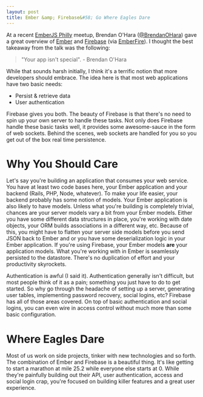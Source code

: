 ```yaml
---
layout: post
title: Ember &amp; Firebase&#58; Go Where Eagles Dare
---
```


At a recent [EmberJS Philly](http://www.meetup.com/EmberJS-Philly/) meetup, Brendan O'Hara ([&commat;BrendanOHara](https://twitter.com/BrendanOHara)) gave a great overview of [Ember](http://emberjs.com) and [Firebase](https://www.firebase.com/) (via [EmberFire](https://github.com/firebase/emberfire)). I thought the best takeaway from the talk was the following:

> "Your app isn't special". - Brendan O'Hara

While that sounds harsh initially, I think it's a terrific notion that more developers should embrace. The idea here is that most web applications have two basic needs:

* Persist &amp; retrieve data
* User authentication

Firebase gives you both. The beauty of Firebase is that there's no need to spin up your own server to handle these tasks. Not only does Firebase handle these basic tasks well, it provides some awesome-sauce in the form of web sockets. Behind the scenes, web sockets are handled for you so you get out of the box real time persistence.

# Why You Should Care

Let's say you're building an application that consumes your web service. You have at least two code bases here, your Ember application and your backend (Rails, PHP, Node, whatever). To make your life easier, your backend probably has some notion of models. Your Ember application is also likely to have models. Unless what you're building is completely trivial, chances are your server models vary a bit from your Ember models. Either you have some different data structures in place, you're working with date objects, your ORM builds associations in a different way, etc. Because of this, you might have to flatten your server side models before you send JSON back to Ember and or you have some deserialization logic in your Ember application. If you're using Firebase, your Ember models **are** your application models. What you're working with in Ember is seamlessly persisted to the datastore. There's no duplication of effort and your productivity skyrockets.

Authentication is awful (I said it). Authentication generally isn't difficult, but most people think of it as a pain; something you just have to do to get started. So why go through the headache of setting up a server, generating user tables, implementing password recovery, social logins, etc? Firebase has all of those areas covered. On top of basic authentication and social logins, you can even wire in access control without much more than some basic configuration.

# Where Eagles Dare

Most of us work on side projects, tinker with new technologies and so forth. The combination of Ember and Firebase is a beautiful thing. It's like getting to start a marathon at mile 25.2 while everyone else starts at 0. While they're painfully building out their API, user authentication, access and social login crap, you're focused on building killer features and a great user experience.
